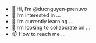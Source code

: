 - 👋 Hi, I’m @ducnguyen-prenuvo
- 👀 I’m interested in ...
- 🌱 I’m currently learning ...
- 💞️ I’m looking to collaborate on ...
- 📫 How to reach me ...

<!---
ducnguyen-prenuvo/ducnguyen-prenuvo is a ✨ special ✨ repository because its `README.md` (this file) appears on your GitHub profile.
You can click the Preview link to take a look at your changes.
--->
